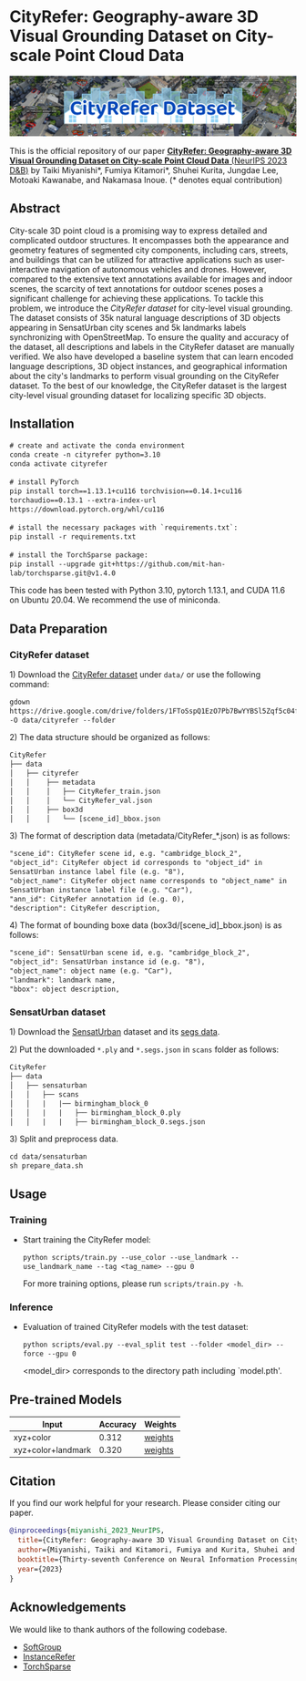 # CityRefer: Geography-aware 3D Visual Grounding Dataset on City-scale Point Cloud Data

<p align="center"><img width="820" src="./docs/logo.png"></p>

This is the official repository of our paper [**CityRefer: Geography-aware 3D Visual Grounding Dataset on City-scale Point Cloud Data** (NeurIPS 2023 D&B)](https://arxiv.org/abs/2310.18773) by Taiki Miyanishi*, Fumiya Kitamori*, Shuhei Kurita, Jungdae Lee, Motoaki Kawanabe, and Nakamasa Inoue. (* denotes equal contribution)

## Abstract
City-scale 3D point cloud is a promising way to express detailed and complicated outdoor structures. It encompasses both the appearance and geometry features of segmented city components, including cars, streets, and buildings that can be utilized for attractive applications such as user-interactive navigation of autonomous vehicles and drones. However, compared to the extensive text annotations available for images and indoor scenes, the scarcity of text annotations for outdoor scenes poses a significant challenge for achieving these applications. To tackle this problem, we introduce the *CityRefer dataset* for city-level visual grounding. The dataset consists of 35k natural language descriptions of 3D objects appearing in SensatUrban city scenes and 5k landmarks labels synchronizing with OpenStreetMap. To ensure the quality and accuracy of the dataset, all descriptions and labels in the CityRefer dataset are manually verified. We also have developed a baseline system that can learn encoded language descriptions, 3D object instances, and geographical information about the city's landmarks to perform visual grounding on the CityRefer dataset. To the best of our knowledge, the CityRefer dataset is the largest city-level visual grounding dataset for localizing specific 3D objects.

## Installation

<!-- Please refer to [installation guide](docs/INSTALL.md). -->
```shell
# create and activate the conda environment
conda create -n cityrefer python=3.10
conda activate cityrefer

# install PyTorch
pip install torch==1.13.1+cu116 torchvision==0.14.1+cu116 torchaudio==0.13.1 --extra-index-url https://download.pytorch.org/whl/cu116

# istall the necessary packages with `requirements.txt`:
pip install -r requirements.txt

# install the TorchSparse package:
pip install --upgrade git+https://github.com/mit-han-lab/torchsparse.git@v1.4.0
```

<!-- # please refer to the official repository of the TorchSparse for installation details. -->


This code has been tested with Python 3.10, pytorch 1.13.1, and CUDA 11.6 on Ubuntu 20.04. We recommend the use of miniconda.

## Data Preparation

### CityRefer dataset
1\) Download the [CityRefer dataset](https://drive.google.com/drive/folders/1FToSspQ1EzO7Pb7BwYYBSl5Zqf5c04fJ) under `data/` or use the following command:
```shell
gdown https://drive.google.com/drive/folders/1FToSspQ1EzO7Pb7BwYYBSl5Zqf5c04fJ -O data/cityrefer --folder
```

2\) The data structure should be organized as follows:
```shell
CityRefer
├── data
│   ├── cityrefer
│   │    ├── metadata
│   │    │   ├── CityRefer_train.json
│   │    │   └── CityRefer_val.json
│   │    ├── box3d
│   │    │   └── [scene_id]_bbox.json   
```

3\) The format of description data (metadata/CityRefer_*.json) is as follows:
```shell
"scene_id": CityRefer scene id, e.g. "cambridge_block_2",
"object_id": CityRefer object id corresponds to "object_id" in SensatUrban instance label file (e.g. "8"),
"object_name": CityRefer object name corresponds to "object_name" in SensatUrban instance label file (e.g. "Car"),
"ann_id": CityRefer annotation id (e.g. 0),
"description": CityRefer description,
```

4\) The format of bounding boxe data (box3d/[scene_id]_bbox.json) is as follows:
```shell
"scene_id": SensatUrban scene id, e.g. "cambridge_block_2",
"object_id": SensatUrban instance id (e.g. "8"),
"object_name": object name (e.g. "Car"),
"landmark": landmark name,
"bbox": object description,
```

### SensatUrban dataset
1\) Download the [SensatUrban](https://github.com/QingyongHu/SensatUrban) dataset and its [segs data](https://drive.google.com/file/d/13BjNoqKrMJNOlNZiak_oV7b-TSMtst70).

2\) Put the downloaded ``*.ply`` and ``*.segs.json`` in ``scans`` folder as follows:
```
CityRefer
├── data
│   ├── sensaturban
│   │   ├── scans
│   │   |   |── birmingham_block_0
│   │   |   |   ├── birmingham_block_0.ply
│   │   |   |   ├── birmingham_block_0.segs.json
```
3\) Split and preprocess data.
```
cd data/sensaturban
sh prepare_data.sh
```

## Usage
### Training
- Start training the CityRefer model:

  <!--
  ```shell
  python scripts/train.py ... --tag <tag_name>
  ```
  -->
  ```shell
  python scripts/train.py --use_color --use_landmark --use_landmark_name --tag <tag_name> --gpu 0
  ```  
  For more training options, please run `scripts/train.py -h`.

### Inference
- Evaluation of trained CityRefer models with the test dataset:

  ```shell
  python scripts/eval.py --eval_split test --folder <model_dir> --force --gpu 0
  ```
  <model_dir> corresponds to the directory path including `model.pth'.

<!--
- Scoring with the val dataset:

  ```shell
  python scripts/score.py --folder <folder_name>
  ```

- Prediction with the test dataset:

  ```shell
  python scripts/predict.py --folder <folder_name> --test_type test_w_obj (or test_wo_obj)
  ```
  The [CityRefer benchmark]() is hosted on [EvalAI](https://eval.ai/). 
  Please submit the `outputs/<folder_name>/pred.json` to this site for the test evaluation.
-->  


## Pre-trained Models
<!-- | Input | ACC@0.25 | Checkpoints -->
| Input | Accuracy | Weights
|--|--|--|
| xyz+color | 0.312 | [weights](https://drive.google.com/file/d/1BzQ0-UxJfjRTSvAf1M8PezuJGgx2FaNP/view?usp=drive_link) 
| xyz+color+landmark | 0.320 | [weights](https://drive.google.com/file/d/1CxtjeC1zqUA0F_feaiXCbSh02NOF9tTi/view?usp=drive_link) 


## Citation
If you find our work helpful for your research. Please consider citing our paper.
```bibtex
@inproceedings{miyanishi_2023_NeurIPS,
  title={CityRefer: Geography-aware 3D Visual Grounding Dataset on City-scale Point Cloud Data},
  author={Miyanishi, Taiki and Kitamori, Fumiya and Kurita, Shuhei and Lee, Jungdae and Kawanabe, Motoaki and Inoue, Nakamasa},
  booktitle={Thirty-seventh Conference on Neural Information Processing Systems Datasets and Benchmarks Track},
  year={2023}
}
```

## Acknowledgements
We would like to thank authors of the following codebase.
- [SoftGroup](https://github.com/thangvubk/SoftGroup)
- [InstanceRefer](https://github.com/CurryYuan/InstanceRefer)
- [TorchSparse](https://github.com/mit-han-lab/torchsparse)